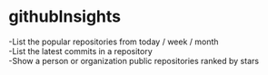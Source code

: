 # githubInsights
-List the popular repositories from today / week / month     
-List the latest commits in a repository     
-Show a person or organization public repositories ranked by stars

